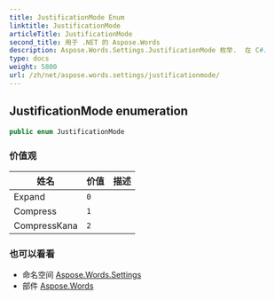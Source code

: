 ```yaml
---
title: JustificationMode Enum
linktitle: JustificationMode
articleTitle: JustificationMode
second_title: 用于 .NET 的 Aspose.Words
description: Aspose.Words.Settings.JustificationMode 枚举.  在 C#.
type: docs
weight: 5800
url: /zh/net/aspose.words.settings/justificationmode/
---
```

## JustificationMode enumeration

```csharp
public enum JustificationMode
```

### 价值观

| 姓名 | 价值 | 描述 |
| --- | --- | --- |
| Expand | `0` |  |
| Compress | `1` |  |
| CompressKana | `2` |  |

### 也可以看看

* 命名空间 [Aspose.Words.Settings](../../aspose.words.settings/)
* 部件 [Aspose.Words](../../)
